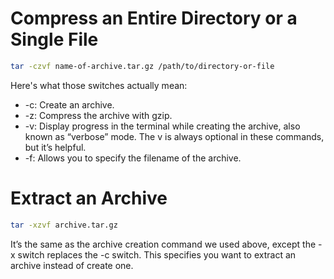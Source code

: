 # Compress an Entire Directory or a Single File

```bash
tar -czvf name-of-archive.tar.gz /path/to/directory-or-file
```

Here's what those switches actually mean:

- -c: Create an archive.
- -z: Compress the archive with gzip.
- -v: Display progress in the terminal while creating the archive, also known as “verbose” mode. The v is always optional in these commands, but it’s helpful.
- -f: Allows you to specify the filename of the archive.


# Extract an Archive

```bash
tar -xzvf archive.tar.gz
```

It’s the same as the archive creation command we used above, except the -x switch replaces the -c switch. This specifies you want to extract an archive instead of create one.